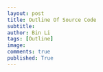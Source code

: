 ```yaml
---
layout: post
title: Outline Of Source Code
subtitle:
author: Bin Li
tags: [Outline]
image: 
comments: true
published: True
---
```



